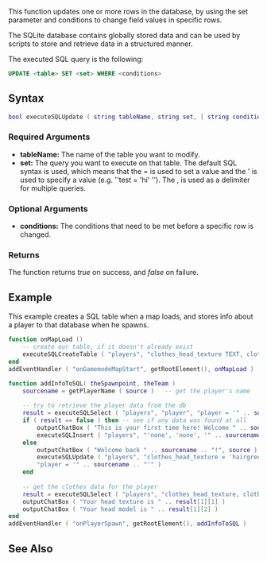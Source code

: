 This function updates one or more rows in the database, by using the set parameter and conditions to change field values in specific rows.

The SQLite database contains globally stored data and can be used by scripts to store and retrieve data in a structured manner.

The executed SQL query is the following:

``` sql
UPDATE <table> SET <set> WHERE <conditions>
```

Syntax
------

``` lua
bool executeSQLUpdate ( string tableName, string set, [ string conditions ] )
```

### Required Arguments

-   **tableName:** The name of the table you want to modify.
-   **set:** The query you want to execute on that table. The default SQL syntax is used, which means that the = is used to set a value and the ' is used to specify a value (e.g. ''test = 'hi' ''). The , is used as a delimiter for multiple queries.

### Optional Arguments

-   **conditions:** The conditions that need to be met before a specific row is changed.

### Returns

The function returns *true* on success, and *false* on failure.

Example
-------

This example creates a SQL table when a map loads, and stores info about a player to that database when he spawns.

``` lua
function onMapLoad ()
    -- create our table, if it doesn't already exist
    executeSQLCreateTable ( "players", "clothes_head_texture TEXT, clothes_head_model TEXT, player TEXT" )
end
addEventHandler ( "onGamemodeMapStart", getRootElement(), onMapLoad )

function addInfoToSQL( theSpawnpoint, theTeam ) 
    sourcename = getPlayerName ( source )   -- get the player's name
    
    -- try to retrieve the player data from the db
    result = executeSQLSelect ( "players", "player", "player = '" .. sourcename .. "'" )
    if ( result == false ) then -- see if any data was found at all
        outputChatBox ( "This is your first time here! Welcome " .. sourcename .. "!", source )
        executeSQLInsert ( "players", "'none', 'none', '" .. sourcename .. "'" )
    else
        outputChatBox ( "Welcome back " .. sourcename .. "!", source )
        executeSQLUpdate ( "players", "clothes_head_texture = 'hairgreen', clothes_head_model = 'somehead'",
        "player = '" .. sourcename .. "'" )
    end 
    
    -- get the clothes data for the player
    result = executeSQLSelect ( "players", "clothes_head_texture, clothes_head_model", "player = '" .. sourcename .. "'" )
    outputChatBox ( "Your head texture is " .. result[1][1] )
    outputChatBox ( "Your head model is " .. result[1][2] ) 
end
addEventHandler ( "onPlayerSpawn", getRootElement(), addInfoToSQL )
```

See Also
--------
